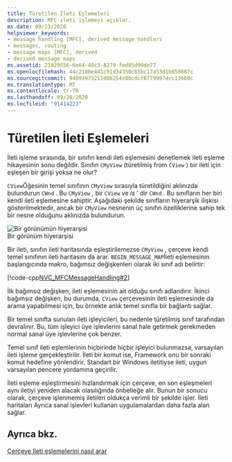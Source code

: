 ```yaml
---
title: Türetilen İleti Eşlemeleri
description: MFC ileti işlemeyi açıklar.
ms.date: 09/23/2020
helpviewer_keywords:
- message handling [MFC], derived message handlers
- messages, routing
- message maps [MFC], derived
- derived message maps
ms.assetid: 21829556-6e64-40c3-8279-fed85d99de77
ms.openlocfilehash: 44c2180e441c91d34350c65bc17a53d1b650607c
ms.sourcegitcommit: 94893973211d0b254c8bcdcf0779997dcc136b0c
ms.translationtype: MT
ms.contentlocale: tr-TR
ms.lasthandoff: 09/28/2020
ms.locfileid: "91414223"
---
```

# <a name="derived-message-maps"></a>Türetilen İleti Eşlemeleri

İleti işleme sırasında, bir sınıfın kendi ileti eşlemesini denetlemek ileti eşleme hikayesinin sonu değildir. Sınıfın `CMyView` (türetilmiş from `CView` ) bir ileti için eşleşen bir girişi yoksa ne olur?

`CView`Öğesinin temel sınıfının `CMyView` sırasıyla türetildiğini aklınızda bulundurun `CWnd` . Bu `CMyView` *,* bir `CView` ve *is* ' dir `CWnd` . Bu sınıfların her biri kendi ileti eşlemesine sahiptir. Aşağıdaki şekilde sınıfların hiyerarşik ilişkisi gösterilmektedir, ancak bir `CMyView` nesnenin üç sınıfın özelliklerine sahip tek bir nesne olduğunu aklınızda bulundurun.

![Bir görünümün hiyerarşisi](../mfc/media/vc38621.gif "Bir görünümün hiyerarşisi") <br/>
Bir görünüm hiyerarşisi

Bir ileti, sınıfın ileti haritasında eşleştirilemezse `CMyView` , çerçeve kendi temel sınıfının ileti haritasını da arar. `BEGIN_MESSAGE_MAP`İleti eşlemesinin başlangıcında makro, bağımsız değişkenleri olarak iki sınıf adı belirtir:

[!code-cpp[NVC_MFCMessageHandling#2](codesnippet/cpp/derived-message-maps_1.cpp)]

İlk bağımsız değişken, ileti eşlemesinin ait olduğu sınıfı adlandırır. İkinci bağımsız değişken, bu durumda, `CView` çerçevesinin ileti eşlemesinde da arama yapabilmesi için, bu örnekte anlık temel sınıfla bir bağlantı sağlar.

Bir temel sınıfta sunulan ileti işleyicileri, bu nedenle türetilmiş sınıf tarafından devralınır. Bu, tüm işleyici üye işlevlerini sanal hale getirmek gerekmeden normal sanal üye işlevlerine çok benzer.

Temel sınıf ileti eşlemlerinin hiçbirinde hiçbir işleyici bulunmazsa, varsayılan ileti işleme gerçekleştirilir. İleti bir komut ise, Framework onu bir sonraki komut hedefine yönlendirir. Standart bir Windows iletitiyse ileti, uygun varsayılan pencere yordamına geçirilir.

İleti eşleme eşleştirmesini hızlandırmak için çerçeve, en son eşleşmeleri aynı iletiyi yeniden alacak olasılığında önbelleğe alır. Bunun bir sonucu olarak, çerçeve işlenmemiş iletileri oldukça verimli bir şekilde işler. İleti haritaları Ayrıca sanal işlevleri kullanan uygulamalardan daha fazla alan sağlar.

## <a name="see-also"></a>Ayrıca bkz.

[Çerçeve Ileti eşlemelerini nasıl arar](how-the-framework-searches-message-maps.md)
